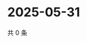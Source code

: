# 2025-05-31

共 0 条

<!-- BEGIN ZHIHUQUESTIONS -->
<!-- 最后更新时间 Sat May 31 2025 03:08:55 GMT+0800 (China Standard Time) -->

<!-- END ZHIHUQUESTIONS -->

